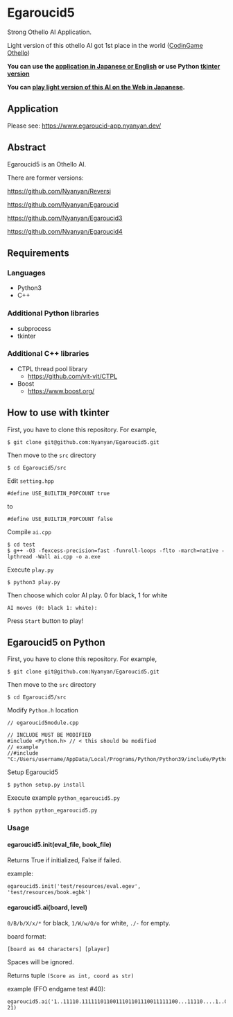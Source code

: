 # Egaroucid5
Strong Othello AI Application.

Light version of this othello AI got 1st place in the world ([CodinGame Othello](https://www.codingame.com/multiplayer/bot-programming/othello-1/leaderboard))

**You can use the [application in Japanese or English](https://www.egaroucid-app.nyanyan.dev/) or use Python [tkinter version](#tkinter_version)**

**You can [play light version of this AI on the Web in Japanese](https://www.egaroucid.nyanyan.dev/).**



<a id="application_version"></a>

## Application

Please see: https://www.egaroucid-app.nyanyan.dev/



<a id="tkinter_version"></a>

## Abstract

Egaroucid5 is an Othello AI.

There are former versions:

https://github.com/Nyanyan/Reversi

https://github.com/Nyanyan/Egaroucid

https://github.com/Nyanyan/Egaroucid3

https://github.com/Nyanyan/Egaroucid4



## Requirements

### Languages

* Python3
* C++

### Additional Python libraries

* subprocess
* tkinter

### Additional C++ libraries

* CTPL thread pool library
  * https://github.com/vit-vit/CTPL
* Boost
  * https://www.boost.org/





## How to use with tkinter

First, you have to clone this repository. For example,

```
$ git clone git@github.com:Nyanyan/Egaroucid5.git
```

Then move to the ```src``` directory

```
$ cd Egaroucid5/src
```

Edit ```setting.hpp```

```
#define USE_BUILTIN_POPCOUNT true
```

to

```
#define USE_BUILTIN_POPCOUNT false
```

Compile ```ai.cpp```

```
$ cd test
$ g++ -O3 -fexcess-precision=fast -funroll-loops -flto -march=native -lpthread -Wall ai.cpp -o a.exe
```

Execute ```play.py```

```
$ python3 play.py
```

Then choose which color AI play. 0 for black, 1 for white

```
AI moves (0: black 1: white): 
```

Press ```Start``` button to play!



## Egaroucid5 on Python

First, you have to clone this repository. For example,

```
$ git clone git@github.com:Nyanyan/Egaroucid5.git
```

Then move to the ```src``` directory

```
$ cd Egaroucid5/src
```

Modify ```Python.h``` location

```
// egaroucid5module.cpp

// INCLUDE MUST BE MODIFIED
#include <Python.h> // < this should be modified
// example
//#include "C:/Users/username/AppData/Local/Programs/Python/Python39/include/Python.h"
```

Setup Egaroucid5

```
$ python setup.py install
```

Execute example ```python_egaroucid5.py```

```
$ python python_egaroucid5.py
```

### Usage

#### egaroucid5.init(eval_file, book_file)

Returns True if initialized, False if failed.

example:

```
egaroucid5.init('test/resources/eval.egev', 'test/resources/book.egbk')
```

#### egaroucid5.ai(board, level)

```0/B/b/X/x/*``` for black, ```1/W/w/O/o``` for white, ```./-``` for empty.

board format:

```
[board as 64 characters] [player]
```

Spaces will be ignored.

Returns tuple ```(Score as int, coord as str)```

example (FFO endgame test #40):

```
egaroucid5.ai('1..11110.1111110110011101101110011111100...11110....1..0........0', 21)
```

